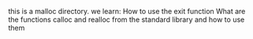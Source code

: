 this is a malloc directory.
we learn:
How to use the exit function
What are the functions calloc and realloc from the standard library and how to use them
